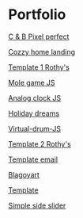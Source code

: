 # Portfolio

<a href="https://ryazyk.github.io/C&B_Pixel_perfect/"> C & B Pixel perfect</a>

<a href="https://ryazyk.github.io/Cozzy_home/">Cozzy home landing</a>

<a href="https://ryazyk.github.io/Template1_rothy/">Template 1 Rothy's</a>

<a href="https://ryazyk.github.io/mole/">Mole game JS</a>

<a href="https://ryazyk.github.io/Analog_clock/">Analog clock JS</a>

<a href="https://ryazyk.github.io/Holiday_dreams/">Holiday dreams</a>

<a href="https://ryazyk.github.io/drum/">Virtual-drum-JS</a>

<a href="https://ryazyk.github.io/Template2 _rothy/">Template 2 Rothy's</a>

<a href="https://ryazyk.github.io/TemplateEmail/">Template email</a>

<a href="https://ryazyk.github.io/Slider/">Blagoyart</a>

<a href="https://ryazyk.github.io/Template/">Template</a>

<a href="https://ryazyk.github.io/Tekrum/">Simple side slider</a>

